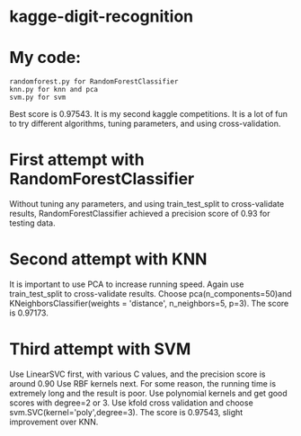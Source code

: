 # kagge-digit-recognition

# My code:

	randomforest.py for RandomForestClassifier
	knn.py for knn and pca
	svm.py for svm
Best score is 0.97543.
It is my second kaggle competitions. It is a lot of fun to try different algorithms, tuning parameters, and using cross-validation.

# First attempt with RandomForestClassifier

Without tuning any parameters, and using train_test_split to cross-validate results, RandomForestClassifier achieved a precision score of 0.93 for testing data.

# Second attempt with KNN

It is important to use PCA to increase running speed. Again use train_test_split to cross-validate results. Choose pca(n_components=50)and KNeighborsClassifier(weights = 'distance', n_neighbors=5, p=3). The score is 0.97173.

# Third attempt with SVM

Use LinearSVC first, with various C values, and the precision score is around 0.90
Use RBF kernels next. For some reason, the running time is extremely long and the result is poor.
Use polynomial kernels and get good scores with degree=2 or 3. Use kfold cross validation and choose svm.SVC(kernel='poly',degree=3). The score is 0.97543, slight improvement over KNN.
